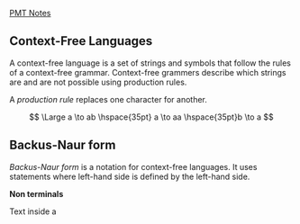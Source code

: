 [PMT Notes](https://www.physicsandmathstutor.com/pdf-pages/?pdf=https%3A%2F%2Fpmt.physicsandmathstutor.com%2Fdownload%2FComputer-Science%2FA-level%2FNotes%2FAQA%2F04-Theory-of-Computation%2FAdvanced%2F4.3.%20Context-Free%20Languages%20-%20Advanced.pdf)

## Context-Free Languages

A context-free language is a set of strings and symbols that follow the rules of a context-free grammar. Context-free grammers describe which strings are and are not possible using production rules.

A *production rule* replaces one character for another.

$$
\Large
a \to ab \hspace{35pt} a \to aa \hspace{35pt}b \to a
$$

## Backus-Naur form

*Backus-Naur form* is a notation for context-free languages. It uses statements where left-hand side is defined by the left-hand side.

**Non terminals**

Text inside a 






